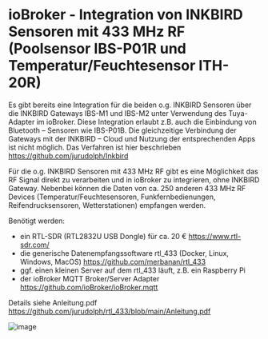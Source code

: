 # ioBroker - Integration von INKBIRD Sensoren mit 433 MHz RF (Poolsensor IBS-P01R und Temperatur/Feuchtesensor ITH-20R)

Es gibt bereits eine Integration für die beiden o.g. INKBIRD Sensoren über die INKBIRD Gateways IBS-M1 und IBS-M2 unter Verwendung des Tuya-Adapter im ioBroker. Diese Integration erlaubt z.B. auch die Einbindung von Bluetooth – Sensoren wie IBS-P01B. Die gleichzeitige Verbindung der Gateways mit der INKBIRD – Cloud und Nutzung der entsprechenden Apps ist nicht möglich. Das Verfahren ist hier beschrieben https://github.com/jurudolph/Inkbird

Für die o.g. INKBIRD Sensoren mit 433 MHz RF gibt es eine Möglichkeit das RF Signal direkt zu verarbeiten und in ioBroker zu integrieren, ohne INKBIRD Gateway. Nebenbei können die Daten von ca. 250 anderen 433 MHz RF Devices (Temperatur/Feuchtesensoren, Funkfernbedienungen, Reifendrucksensoren, Wetterstationen) empfangen werden.

Benötigt werden:
- ein RTL-SDR (RTL2832U USB Dongle) für ca. 20 € https://www.rtl-sdr.com/
- die generische Datenempfangssoftware rtl_433 (Docker, Linux, Windows, MacOS) https://github.com/merbanan/rtl_433
- ggf. einen kleinen Server auf dem rtl_433 läuft, z.B. ein Raspberry Pi
- der ioBroker MQTT Broker/Server Adapter https://github.com/ioBroker/ioBroker.mqtt

Details siehe Anleitung.pdf https://github.com/jurudolph/rtl_433/blob/main/Anleitung.pdf

![image](https://github.com/user-attachments/assets/2c2fe64e-ea08-4089-8537-427c9329ac32)
